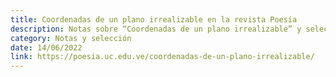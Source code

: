 ```yaml
---
title: Coordenadas de un plano irrealizable en la revista Poesía
description: Notas sobre “Coordenadas de un plano irrealizable” y selección, realizadas por Gina Saraceni y publicadas en la revista Poesía (de la Universidad de Carabobo).
category: Notas y selección
date: 14/06/2022
link: https://poesia.uc.edu.ve/coordenadas-de-un-plano-irrealizable/
---
```

